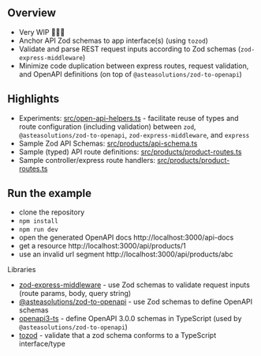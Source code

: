 ## Overview

- Very WIP 🚧👷‍♂️
- Anchor API Zod schemas to app interface(s) (using `tozod`)
- Validate and parse REST request inputs according to Zod schemas (`zod-express-middleware`)
- Minimize code duplication between express routes, request validation, and OpenAPI definitions (on top of `@asteasolutions/zod-to-openapi`)

## Highlights
- Experiments: [src/open-api-helpers.ts](src/open-api-helpers.ts) - facilitate reuse of types and route configuration (including validation) between `zod`, `@asteasolutions/zod-to-openapi`, `zod-express-middleware`, and `express`
- Sample Zod API Schemas: [src/products/api-schema.ts](src/products/api-schema.ts)
- Sample (typed) API route definitions: [src/products/product-routes.ts](src/products/product-routes.ts)
- Sample controller/express route handlers: [src/products/product-routes.ts](src/products/product-routes.ts)

## Run the example

- clone the repository
- `npm install`
- `npm run dev`
- open the generated OpenAPI docs http://localhost:3000/api-docs
- get a resource http://localhost:3000/api/products/1
- use an invalid url segment http://localhost:3000/api/products/abc

Libraries

- [zod-express-middleware](https://www.npmjs.com/package/zod-express-middleware) - use Zod schemas to validate request inputs (route params, body, query string)
- [@asteasolutions/zod-to-openapi](https://www.npmjs.com/package/@asteasolutions/zod-to-openapi) - use Zod schemas to define OpenAPI schemas
- [openapi3-ts](https://www.npmjs.com/package/openapi3-ts) - define OpenAPI 3.0.0 schemas in TypeScript (used by `@asteasolutions/zod-to-openapi`)
- [tozod](https://www.npmjs.com/package/tozod) - validate that a zod schema conforms to a TypeScript interface/type
